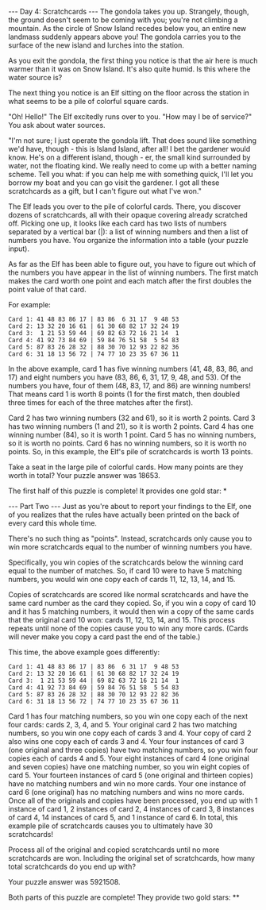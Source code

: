 --- Day 4: Scratchcards ---
The gondola takes you up. Strangely, though, the ground doesn't seem to be coming
with you; you're not climbing a mountain. As the circle of Snow Island recedes
below you, an entire new landmass suddenly appears above you! The gondola carries
you to the surface of the new island and lurches into the station.

As you exit the gondola, the first thing you notice is that the air here is much
warmer than it was on Snow Island. It's also quite humid. Is this where the water
source is?

The next thing you notice is an Elf sitting on the floor across the station in
what seems to be a pile of colorful square cards.

"Oh! Hello!" The Elf excitedly runs over to you. "How may I be of service?"
You ask about water sources.

"I'm not sure; I just operate the gondola lift. That does sound like something
we'd have, though - this is Island Island, after all! I bet the gardener would
know. He's on a different island, though - er, the small kind surrounded by water,
not the floating kind. We really need to come up with a better naming scheme.
Tell you what: if you can help me with something quick, I'll let you borrow my
boat and you can go visit the gardener. I got all these scratchcards as a gift,
but I can't figure out what I've won."

The Elf leads you over to the pile of colorful cards. There, you discover dozens
of scratchcards, all with their opaque covering already scratched off. Picking
one up, it looks like each card has two lists of numbers separated by a vertical
bar (|): a list of winning numbers and then a list of numbers you have. You
organize the information into a table (your puzzle input).

As far as the Elf has been able to figure out, you have to figure out which of
the numbers you have appear in the list of winning numbers. The first match makes
the card worth one point and each match after the first doubles the point value
of that card.

For example:
```
Card 1: 41 48 83 86 17 | 83 86  6 31 17  9 48 53
Card 2: 13 32 20 16 61 | 61 30 68 82 17 32 24 19
Card 3:  1 21 53 59 44 | 69 82 63 72 16 21 14  1
Card 4: 41 92 73 84 69 | 59 84 76 51 58  5 54 83
Card 5: 87 83 26 28 32 | 88 30 70 12 93 22 82 36
Card 6: 31 18 13 56 72 | 74 77 10 23 35 67 36 11
```
In the above example, card 1 has five winning numbers (41, 48, 83, 86, and 17)
and eight numbers you have (83, 86, 6, 31, 17, 9, 48, and 53). Of the numbers you have,
four of them (48, 83, 17, and 86) are winning numbers! That means card 1 is worth
8 points (1 for the first match, then doubled three times for each of the three
matches after the first).

Card 2 has two winning numbers (32 and 61), so it is worth 2 points.
Card 3 has two winning numbers (1 and 21), so it is worth 2 points.
Card 4 has one winning number (84), so it is worth 1 point.
Card 5 has no winning numbers, so it is worth no points.
Card 6 has no winning numbers, so it is worth no points.
So, in this example, the Elf's pile of scratchcards is worth 13 points.

Take a seat in the large pile of colorful cards. How many points are they worth in total?
Your puzzle answer was 18653.

The first half of this puzzle is complete! It provides one gold star: *

--- Part Two ---
Just as you're about to report your findings to the Elf, one of you realizes that the rules
have actually been printed on the back of every card this whole time.

There's no such thing as "points". Instead, scratchcards only cause you to win more
scratchcards equal to the number of winning numbers you have.

Specifically, you win copies of the scratchcards below the winning card equal to the number
of matches. So, if card 10 were to have 5 matching numbers, you would win one copy each of
cards 11, 12, 13, 14, and 15.

Copies of scratchcards are scored like normal scratchcards and have the same card number as
the card they copied. So, if you win a copy of card 10 and it has 5 matching numbers,
it would then win a copy of the same cards that the original card 10 won: cards 11, 12, 13,
14, and 15. This process repeats until none of the copies cause you to win any more cards.
(Cards will never make you copy a card past the end of the table.)

This time, the above example goes differently:
```
Card 1: 41 48 83 86 17 | 83 86  6 31 17  9 48 53
Card 2: 13 32 20 16 61 | 61 30 68 82 17 32 24 19
Card 3:  1 21 53 59 44 | 69 82 63 72 16 21 14  1
Card 4: 41 92 73 84 69 | 59 84 76 51 58  5 54 83
Card 5: 87 83 26 28 32 | 88 30 70 12 93 22 82 36
Card 6: 31 18 13 56 72 | 74 77 10 23 35 67 36 11
```
Card 1 has four matching numbers, so you win one copy each of the next four cards:
cards 2, 3, 4, and 5.
Your original card 2 has two matching numbers, so you win one copy each of cards 3 and 4.
Your copy of card 2 also wins one copy each of cards 3 and 4.
Your four instances of card 3 (one original and three copies) have two matching numbers,
so you win four copies each of cards 4 and 5.
Your eight instances of card 4 (one original and seven copies) have one matching number,
so you win eight copies of card 5.
Your fourteen instances of card 5 (one original and thirteen copies) have no matching numbers and win no more cards.
Your one instance of card 6 (one original) has no matching numbers and wins no more cards.
Once all of the originals and copies have been processed, you end up with 1 instance of card 1,
2 instances of card 2, 4 instances of card 3, 8 instances of card 4, 14 instances of card 5,
and 1 instance of card 6. In total, this example pile of scratchcards causes you to ultimately
have 30 scratchcards!

Process all of the original and copied scratchcards until no more scratchcards are won.
Including the original set of scratchcards, how many total scratchcards do you end up with?

Your puzzle answer was 5921508.

Both parts of this puzzle are complete! They provide two gold stars: **
